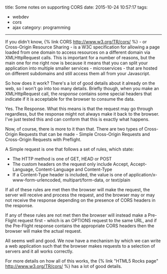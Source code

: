 title: Some notes on supporting CORS
date: 2015-10-24 10:57:17
tags:
  - webdev
  - cors
  - ajax
category: programming
---
If you didn't know, {% link CORS http://www.w3.org/TR/cors/ %} - or Cross-Origin Resource Sharing - is a W3C specification for allowing a page loaded from one domain to access resources on a different domain via XMLHttpRequest calls. This is important for a number of reasons, but the main one for me right now is because it means that you can split your application into multiple smaller services - microservices - that are hosted on different subdomains and still access them all from your Javascript.

<!-- more -->

So how does it work? There's a lot of good details about it already on the web, so I won't go into too many details. Briefly though, when you make an XMLHttpRequest call, the *response* contains some special headers that indicate if it is acceptable for the browser to consume the data.

Yes. The Response. What this means is that the request may go through regardless, but the response might not always make it back to the browser. I've just tested this and can conform that this is exactly what happens.

Now, of course, there is more to it than that. There are two types of Cross-Origin Requests that can be made - Simple Cross-Origin Requests and Cross-Origin Requests with Preflight. 

A Simple request is one that follows a set of rules, which state:
* The HTTP method is one of GET, HEAD or POST
* The custom headers on the request only include Accept, Accept-Language, Content-Language and Content-Type
* If a Content-Type header is included, the value is one of application/x-www-form-urlencoded, multipart/form-data, or text/plain

If all of these rules are met then the browser will make the request, the server will receive and process the request, and the browser may or may not receive the response depending on the presence of CORS headers in the response.

If any of these rules are not met then the browser will instead make a Pre-Flight request first - which is an OPTIONS request to the same URL, and if the Pre-Flight response contains the appropriate CORS headers then the browser will make the actual request.

All seems well and good. We now have a mechanism by which we can write a web application such that the browser makes requests to a selection of servers and it all works correctly.

For more details on how all of this works, the {% link "HTML5 Rocks page" http://www.w3.org/TR/cors/ %} has a lot of good details.
